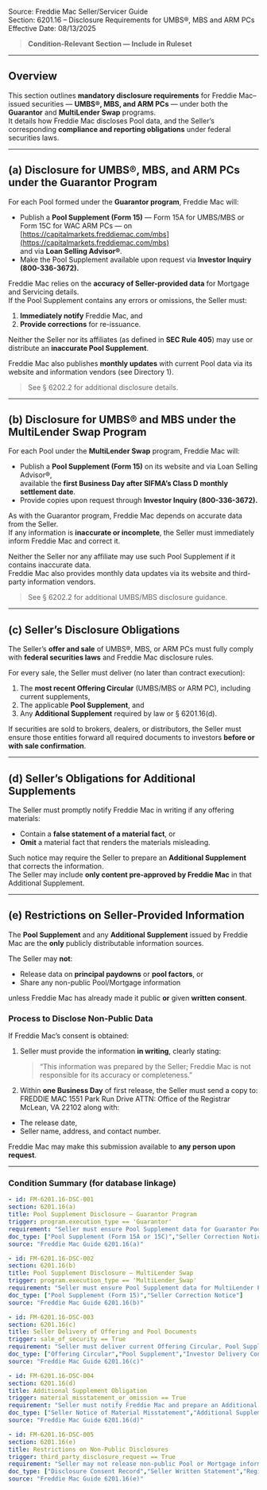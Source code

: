 Source: Freddie Mac Seller/Servicer Guide  
Section: 6201.16 – Disclosure Requirements for UMBS®, MBS and ARM PCs  
Effective Date: 08/13/2025  

> **Condition-Relevant Section — Include in Ruleset**

---

## Overview
This section outlines **mandatory disclosure requirements** for Freddie Mac–issued securities — **UMBS®, MBS, and ARM PCs** — under both the **Guarantor** and **MultiLender Swap** programs.  
It details how Freddie Mac discloses Pool data, and the Seller’s corresponding **compliance and reporting obligations** under federal securities laws.

---

## (a) Disclosure for UMBS®, MBS, and ARM PCs under the Guarantor Program

For each Pool formed under the **Guarantor program**, Freddie Mac will:

- Publish a **Pool Supplement (Form 15)** — Form 15A for UMBS/MBS or Form 15C for WAC ARM PCs — on  
  [https://capitalmarkets.freddiemac.com/mbs](https://capitalmarkets.freddiemac.com/mbs)  
  and via **Loan Selling Advisor®**.
- Make the Pool Supplement available upon request via **Investor Inquiry (800-336-3672).**

Freddie Mac relies on the **accuracy of Seller-provided data** for Mortgage and Servicing details.  
If the Pool Supplement contains any errors or omissions, the Seller must:

1. **Immediately notify** Freddie Mac, and  
2. **Provide corrections** for re-issuance.  

Neither the Seller nor its affiliates (as defined in **SEC Rule 405**) may use or distribute an **inaccurate Pool Supplement**.

Freddie Mac also publishes **monthly updates** with current Pool data via its website and information vendors (see Directory 1).

> See § 6202.2 for additional disclosure details.

---

## (b) Disclosure for UMBS® and MBS under the MultiLender Swap Program

For each Pool under the **MultiLender Swap** program, Freddie Mac will:

- Publish a **Pool Supplement (Form 15)** on its website and via Loan Selling Advisor®,  
  available the **first Business Day after SIFMA’s Class D monthly settlement date**.
- Provide copies upon request through **Investor Inquiry (800-336-3672).**

As with the Guarantor program, Freddie Mac depends on accurate data from the Seller.  
If any information is **inaccurate or incomplete**, the Seller must immediately inform Freddie Mac and correct it.  

Neither the Seller nor any affiliate may use such Pool Supplement if it contains inaccurate data.  
Freddie Mac also provides monthly data updates via its website and third-party information vendors.

> See § 6202.2 for additional UMBS/MBS disclosure guidance.

---

## (c) Seller’s Disclosure Obligations

The Seller’s **offer and sale** of UMBS®, MBS, or ARM PCs must fully comply with **federal securities laws** and Freddie Mac disclosure rules.

For every sale, the Seller must deliver (no later than contract execution):

1. The **most recent Offering Circular** (UMBS/MBS or ARM PC), including current supplements,  
2. The applicable **Pool Supplement**, and  
3. Any **Additional Supplement** required by law or § 6201.16(d).

If securities are sold to brokers, dealers, or distributors, the Seller must ensure those entities forward all required documents to investors **before or with sale confirmation**.

---

## (d) Seller’s Obligations for Additional Supplements

The Seller must promptly notify Freddie Mac in writing if any offering materials:

- Contain a **false statement of a material fact**, or  
- **Omit** a material fact that renders the materials misleading.

Such notice may require the Seller to prepare an **Additional Supplement** that corrects the information.  
The Seller may include **only content pre-approved by Freddie Mac** in that Additional Supplement.

---

## (e) Restrictions on Seller-Provided Information

The **Pool Supplement** and any **Additional Supplement** issued by Freddie Mac are the **only** publicly distributable information sources.

The Seller may **not**:

- Release data on **principal paydowns** or **pool factors**, or  
- Share any non-public Pool/Mortgage information  

unless Freddie Mac has already made it public **or** given **written consent**.

### Process to Disclose Non-Public Data
If Freddie Mac’s consent is obtained:
1. Seller must provide the information **in writing**, clearly stating:  
   > “This information was prepared by the Seller; Freddie Mac is not responsible for its accuracy or completeness.”
2. Within **one Business Day** of first release, the Seller must send a copy to:
FREDDIE MAC
1551 Park Run Drive
ATTN: Office of the Registrar
McLean, VA 22102
along with:
- The release date,  
- Seller name, address, and contact number.

Freddie Mac may make this submission available to **any person upon request**.

---

### Condition Summary (for database linkage)
```yaml
- id: FM-6201.16-DSC-001
section: 6201.16(a)
title: Pool Supplement Disclosure – Guarantor Program
trigger: program.execution_type == 'Guarantor'
requirement: "Seller must ensure Pool Supplement data for Guarantor Pools is accurate, notify Freddie Mac of errors, and refrain from using inaccurate Pool Supplements."
doc_type: ["Pool Supplement (Form 15A or 15C)","Seller Correction Notice"]
source: "Freddie Mac Guide 6201.16(a)"

- id: FM-6201.16-DSC-002
section: 6201.16(b)
title: Pool Supplement Disclosure – MultiLender Swap
trigger: program.execution_type == 'MultiLender_Swap'
requirement: "Seller must ensure Pool Supplement data for MultiLender Pools is accurate, correct any errors, and refrain from using inaccurate Pool Supplements."
doc_type: ["Pool Supplement (Form 15)","Seller Correction Notice"]
source: "Freddie Mac Guide 6201.16(b)"

- id: FM-6201.16-DSC-003
section: 6201.16(c)
title: Seller Delivery of Offering and Pool Documents
trigger: sale_of_security == True
requirement: "Seller must deliver current Offering Circular, Pool Supplement, and any required Additional Supplement to investors before or at sale confirmation."
doc_type: ["Offering Circular","Pool Supplement","Investor Delivery Confirmation"]
source: "Freddie Mac Guide 6201.16(c)"

- id: FM-6201.16-DSC-004
section: 6201.16(d)
title: Additional Supplement Obligation
trigger: material_misstatement_or_omission == True
requirement: "Seller must notify Freddie Mac and prepare an Additional Supplement correcting inaccurate or misleading offering materials."
doc_type: ["Seller Notice of Material Misstatement","Additional Supplement Submission"]
source: "Freddie Mac Guide 6201.16(d)"

- id: FM-6201.16-DSC-005
section: 6201.16(e)
title: Restrictions on Non-Public Disclosures
trigger: third_party_disclosure_request == True
requirement: "Seller may not release non-public Pool or Mortgage information without Freddie Mac’s consent; must include disclaimer and send copy to Freddie Mac within one Business Day."
doc_type: ["Disclosure Consent Record","Seller Written Statement","Registrar Submission Log"]
source: "Freddie Mac Guide 6201.16(e)"

